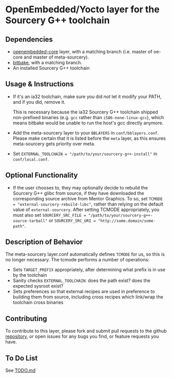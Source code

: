OpenEmbedded/Yocto layer for the Sourcery G++ toolchain
=======================================================

Dependencies
------------

- [openembedded-core](https://github.com/openembedded/openembedded-core)
  layer, with a matching branch (i.e. master of oe-core and master of
  meta-sourcery).
- [bitbake](https://github.com/openembedded/bitbake), with a matching branch.
- An installed Sourcery G++ toolchain

Usage & Instructions
--------------------

- If it's an ia32 toolchain, make sure you did *not* let it modify your PATH,
  and if you did, remove it.

  This is necessary because the ia32 Sourcery G++ toolchain
  shipped non-prefixed binaries (e.g. `gcc` rather than `i586-none-linux-gcc`), which
  means bitbake would be unable to run the host's gcc directly anymore.
- Add the meta-sourcery layer to your `BBLAYERS` in `conf/bblayers.conf`. Please make
  certain that it is listed before the `meta` layer, as this ensures meta-sourcery gets
  priority over meta.
- Set `EXTERNAL_TOOLCHAIN = "/path/to/your/sourcery-g++-install"` in `conf/local.conf`.

Optional Functionality
----------------------

- If the user chooses to, they may optionally decide to rebuild the Sourcery G++ glibc
  from source, if they have downloaded the corresponding source archive from Mentor
  Graphics. To so, set `TCMODE = "external-sourcery-rebuild-libc"`, rather than relying
  on the default value of `external-sourcery`. After setting TCMODE appropriately, you
  must also set `SOURCERY_SRC_FILE = "/path/to/your/sourcery-g++-source-tarball"` or
  `SOURCERY_SRC_URI = "http://some.domain/some-path"`.

Description of Behavior
-----------------------

The meta-sourcery layer.conf automatically defines `TCMODE` for us, so this is no longer
necessary.  The tcmode performs a number of operations:

- Sets `TARGET_PREFIX` appropriately, after determining what prefix is in use by the toolchain
- Sanity checks `EXTERNAL_TOOLCHAIN`: does the path exist? does the expected sysroot exist?
- Sets preferences so that external recipes are used in preference to building
  them from source, including cross recipes which link/wrap the toolchain
  cross binaries

Contributing
------------

To contribute to this layer, please fork and submit pull requests to the
github [repository](https://github.com/MentorEmbedded/meta-sourcery), or open
issues for any bugs you find, or feature requests you have.

To Do List
----------

See [TODO.md](TODO.md)
